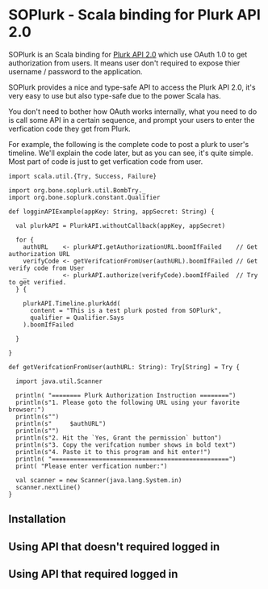 SOPlurk - Scala binding for Plurk API 2.0
==========================================

SOPlurk is an Scala binding for [Plurk API 2.0][0] which use OAuth 1.0 to get authorization from users. It means user don't required to expose thier username / password to the application.

SOPlurk provides a nice and type-safe API to access the Plurk API 2.0, it's very easy to use but also type-safe due to the power Scala has.

You don't need to bother how OAuth works internally, what you need to do is call some API in a certain sequence, and prompt your users to enter the verfication code they get from Plurk.

For example, the following is the complete code to post a plurk to user's timeline. We'll explain the code later, but as you can see, it's quite simple. Most part of code is just to get verfication code from user.

    import scala.util.{Try, Success, Failure}

    import org.bone.soplurk.util.BombTry._
    import org.bone.soplurk.constant.Qualifier

    def logginAPIExample(appKey: String, appSecret: String) {

      val plurkAPI = PlurkAPI.withoutCallback(appKey, appSecret)

      for {
        authURL    <- plurkAPI.getAuthorizationURL.boomIfFailed    // Get authorization URL
        verifyCode <- getVerifcationFromUser(authURL).boomIfFailed // Get verify code from User
        _          <- plurkAPI.authorize(verifyCode).boomIfFailed  // Try to get verified.
      } {

        plurkAPI.Timeline.plurkAdd(
          content = "This is a test plurk posted from SOPlurk",
          qualifier = Qualifier.Says
        ).boomIfFailed

      }

    }

    def getVerifcationFromUser(authURL: String): Try[String] = Try {
      
      import java.util.Scanner

      println( "======== Plurk Authorization Instruction ========")
      println(s"1. Please goto the following URL using your favorite browser:")
      println(s"")
      println(s"     $authURL")
      println(s"")
      println(s"2. Hit the `Yes, Grant the permission` button")
      println(s"3. Copy the verifcation number shows in bold text")
      println(s"4. Paste it to this program and hit enter!")
      println( "=================================================")
      print( "Please enter verfication number:")

      val scanner = new Scanner(java.lang.System.in)
      scanner.nextLine()
    }



Installation
--------------


Using API that doesn't required logged in
-------------------------------------------

Using API that required logged in
-----------------------------------

[0]: http://www.plurk.com/API/2

